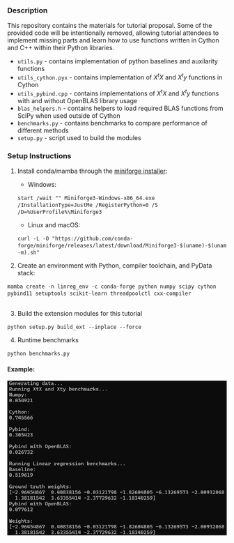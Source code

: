### Description

This repository contains the materials for tutorial 
proposal. Some of the provided code will be intentionally
removed, allowing tutorial attendees to implement 
missing parts and learn how to use functions written in 
Cython and C++ within their Python libraries.

- `utils.py` - contains implementation of python baselines and auxilarity functions
- `utils_cython.pyx` - contains implementation of $X^tX$ and $X^ty$ functions in Cython
- `utils_pybind.cpp` - contains implementations of $X^tX$ and $X^ty$ functions with and without OpenBLAS library usage
- `blas_helpers.h` - contains helpers to load required BLAS functions from SciPy when used outside of Cython
- `benchmarks.py` - contains benchmarks to compare performance of different methods
- `setup.py` - script used to build the modules

### Setup Instructions

1) Install conda/mamba through the [miniforge installer](https://github.com/conda-forge/miniforge):

    * Windows:
    ```shell
    start /wait "" Miniforge3-Windows-x86_64.exe /InstallationType=JustMe /RegisterPython=0 /S /D=%UserProfile%\Miniforge3
    ```

    * Linux and macOS:
    ```shell
    curl -L -O "https://github.com/conda-forge/miniforge/releases/latest/download/Miniforge3-$(uname)-$(uname -m).sh"
    ```

2) Create an environment with Python, compiler toolchain, and PyData stack:

```shell
mamba create -n linreg_env -c conda-forge python numpy scipy cython pybind11 setuptools scikit-learn threadpoolctl cxx-compiler


```

3) Build the extension modules for this tutorial

```
python setup.py build_ext --inplace --force
```

4) Runtime benchmarks

```
python benchmarks.py
```

#### Example:

![alt text](example_output.png)

